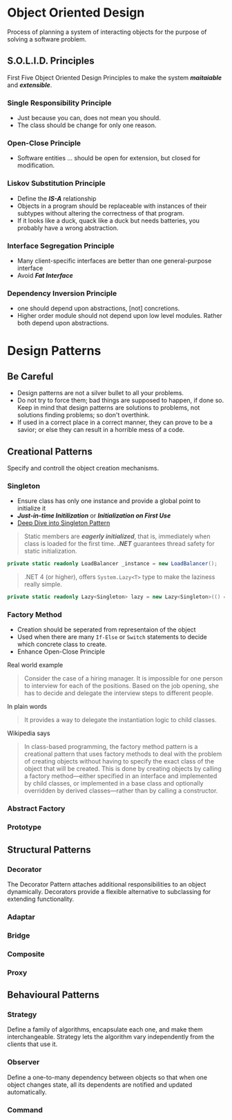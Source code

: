 # Object Oriented Design
Process of planning a system of interacting objects for the purpose of solving a software problem.

## S.O.L.I.D. Principles
First Five Object Oriented Design Principles to make the system **_maitaiable_** and **_extensible_**. 

### Single Responsibility Principle
- Just because you can, does not mean you should.
- The class should be change for only one reason. 

### Open-Close Principle
- Software entities … should be open for extension, but closed for modification.

### Liskov Substitution Principle
- Define the **_IS-A_** relationship
- Objects in a program should be replaceable with instances of their subtypes without altering the correctness of that program.
- If it looks like a duck, quack like a duck but needs batteries, you probably have a wrong abstraction.

### Interface Segregation Principle
- Many client-specific interfaces are better than one general-purpose interface
- Avoid **_Fat Interface_**

### Dependency Inversion Principle
- one should depend upon abstractions, [not] concretions.
- Higher order module should not depend upon low level modules. Rather both depend upon abstractions.

# Design Patterns
## Be Careful
- Design patterns are not a silver bullet to all your problems.
- Do not try to force them; bad things are supposed to happen, if done so. Keep in mind that design patterns are solutions to problems, not solutions finding problems; so don't overthink.
- If used in a correct place in a correct manner, they can prove to be a savior; or else they can result in a horrible mess of a code.

## Creational Patterns
Specify and controll the object creation mechanisms.

### Singleton
- Ensure class has only one instance and provide a global point to initialize it
- **_Just-in-time Initilization_** or **_Initialization on First Use_**
- [Deep Dive into Singleton Pattern](http://csharpindepth.com/Articles/General/Singleton.aspx)

> Static members are **_eagerly initialized_**, that is, immediately when class is loaded for the first time. **_.NET_** guarantees thread safety for static initialization. 
```csharp
private static readonly LoadBalancer _instance = new LoadBalancer();
```

> .NET 4 (or higher), offers `System.Lazy<T>` type to make the laziness really simple.
```csharp
private static readonly Lazy<Singleton> lazy = new Lazy<Singleton>(() => new Singleton());
```

### Factory Method
- Creation should be seperated from representaion of the object
- Used when there are many `If-Else` or `Switch` statements to decide which concrete class to create.
- Enhance Open-Close Principle

Real world example
> Consider the case of a hiring manager. It is impossible for one person to interview for each of the positions. Based on the job opening, she has to decide and delegate the interview steps to different people.

In plain words
> It provides a way to delegate the instantiation logic to child classes.

Wikipedia says
> In class-based programming, the factory method pattern is a creational pattern that uses factory methods to deal with the problem of creating objects without having to specify the exact class of the object that will be created. This is done by creating objects by calling a factory method—either specified in an interface and implemented by child classes, or implemented in a base class and optionally overridden by derived classes—rather than by calling a constructor.

### Abstract Factory
### Prototype
## Structural Patterns
### Decorator
The Decorator Pattern attaches additional responsibilities to an object dynamically. Decorators provide a flexible alternative to subclassing for extending functionality.
### Adaptar
### Bridge
### Composite
### Proxy
## Behavioural Patterns
### Strategy
Define a family of algorithms, encapsulate each one, and make them interchangeable. Strategy lets the algorithm vary independently from the clients that use it.
### Observer
Define a one-to-many dependency between objects so that when one object changes state, all its dependents are notified and updated automatically.
### Command
